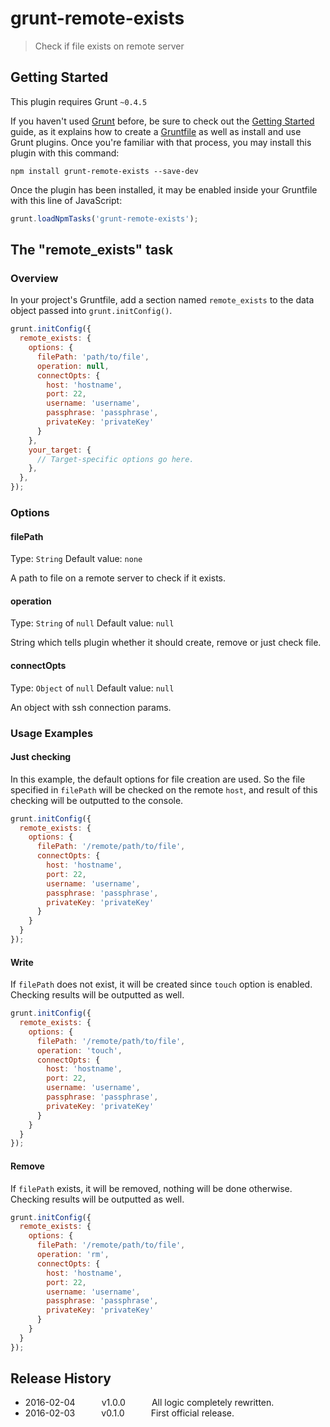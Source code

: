 # grunt-remote-exists

> Check if file exists on remote server

## Getting Started
This plugin requires Grunt `~0.4.5`

If you haven't used [Grunt](http://gruntjs.com/) before, be sure to check out the [Getting Started](http://gruntjs.com/getting-started) guide, as it explains how to create a [Gruntfile](http://gruntjs.com/sample-gruntfile) as well as install and use Grunt plugins. Once you're familiar with that process, you may install this plugin with this command:

```shell
npm install grunt-remote-exists --save-dev
```

Once the plugin has been installed, it may be enabled inside your Gruntfile with this line of JavaScript:

```js
grunt.loadNpmTasks('grunt-remote-exists');
```

## The "remote_exists" task

### Overview
In your project's Gruntfile, add a section named `remote_exists` to the data object passed into `grunt.initConfig()`.

```js
grunt.initConfig({
  remote_exists: {
    options: {
      filePath: 'path/to/file',
      operation: null,
      connectOpts: {
        host: 'hostname',
        port: 22,
        username: 'username',
        passphrase: 'passphrase',
        privateKey: 'privateKey'
      }
    },
    your_target: {
      // Target-specific options go here.
    },
  },
});
```

### Options

#### filePath
Type: `String`
Default value: `none`

A path to file on a remote server to check if it exists.

#### operation
Type: `String` of `null`
Default value: `null`

String which tells plugin whether it should create, remove or just check file.

#### connectOpts
Type: `Object` of `null`
Default value: `null`

An object with ssh connection params.

### Usage Examples

#### Just checking
In this example, the default options for file creation are used. So the file specified in `filePath` will be checked on the remote `host`, and result of this checking will be outputted to the console.

```js
grunt.initConfig({
  remote_exists: {
    options: {
      filePath: '/remote/path/to/file',
      connectOpts: {
        host: 'hostname',
        port: 22,
        username: 'username',
        passphrase: 'passphrase',
        privateKey: 'privateKey'
      }
    }
  }
});
```

#### Write
If `filePath` does not exist, it will be created since `touch` option is enabled. Checking results will be outputted as well.

```js
grunt.initConfig({
  remote_exists: {
    options: {
      filePath: '/remote/path/to/file',
      operation: 'touch',
      connectOpts: {
        host: 'hostname',
        port: 22,
        username: 'username',
        passphrase: 'passphrase',
        privateKey: 'privateKey'
      }
    }
  }
});
```

#### Remove
If `filePath` exists, it will be removed, nothing will be done otherwise. Checking results will be outputted as well.

```js
grunt.initConfig({
  remote_exists: {
    options: {
      filePath: '/remote/path/to/file',
      operation: 'rm',
      connectOpts: {
        host: 'hostname',
        port: 22,
        username: 'username',
        passphrase: 'passphrase',
        privateKey: 'privateKey'
      }
    }
  }
});
```

## Release History
* 2016-02-04   v1.0.0   All logic completely rewritten.
* 2016-02-03   v0.1.0   First official release.
